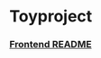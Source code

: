 # Toyproject

### [Frontend README](https://github.com/kaya1436/Toyproject/tree/master/web-app#readme)
